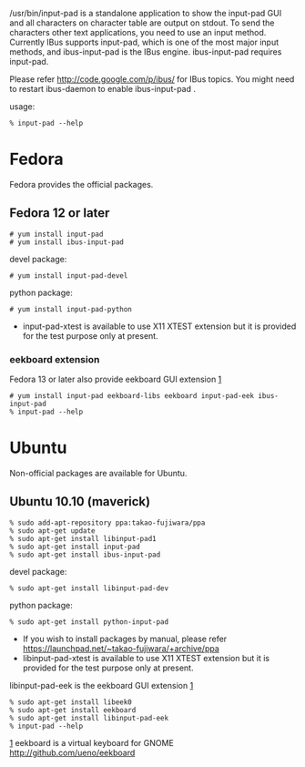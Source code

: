 /usr/bin/input-pad is a standalone application to show the input-pad GUI and all characters on character table are output on stdout. To send the characters other text applications, you need to use an input method. Currently IBus supports input-pad, which is one of the most major input methods, and ibus-input-pad is the IBus engine. ibus-input-pad requires input-pad.

Please refer http://code.google.com/p/ibus/ for IBus topics.
You might need to restart ibus-daemon to enable ibus-input-pad .

usage:
```
% input-pad --help
```

# Fedora #
Fedora provides the official packages.
## Fedora 12 or later ##

```
# yum install input-pad
# yum install ibus-input-pad
```

devel package:
```
# yum install input-pad-devel
```

python package:
```
# yum install input-pad-python
```

  * input-pad-xtest is available to use X11 XTEST extension but it is provided for the test purpose only at present.

### eekboard extension ###

Fedora 13 or later also provide eekboard GUI extension [1](1.md)
```
# yum install input-pad eekboard-libs eekboard input-pad-eek ibus-input-pad
% input-pad --help
```

# Ubuntu #
Non-official packages are available for Ubuntu.
## Ubuntu 10.10 (maverick) ##

```
% sudo add-apt-repository ppa:takao-fujiwara/ppa
% sudo apt-get update
% sudo apt-get install libinput-pad1
% sudo apt-get install input-pad
% sudo apt-get install ibus-input-pad
```

devel package:
```
% sudo apt-get install libinput-pad-dev
```

python package:
```
% sudo apt-get install python-input-pad
```

  * If you wish to install packages by manual, please refer https://launchpad.net/~takao-fujiwara/+archive/ppa
  * libinput-pad-xtest is available to use X11 XTEST extension but it is provided for the test purpose only at present.

libinput-pad-eek is the eekboard GUI extension [1](1.md)
```
% sudo apt-get install libeek0
% sudo apt-get install eekboard
% sudo apt-get install libinput-pad-eek
% input-pad --help
```

[1](1.md) eekboard is a virtual keyboard for GNOME
http://github.com/ueno/eekboard